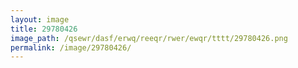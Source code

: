 ```yaml
---
layout: image
title: 29780426
image_path: /qsewr/dasf/erwq/reeqr/rwer/ewqr/tttt/29780426.png
permalink: /image/29780426/
---
```

